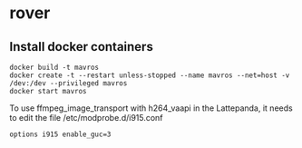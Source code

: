 # rover

## Install docker containers

```
docker build -t mavros
docker create -t --restart unless-stopped --name mavros --net=host -v /dev:/dev --privileged mavros
docker start mavros
```

To use ffmpeg_image_transport with h264_vaapi in the Lattepanda, it needs to edit the file /etc/modprobe.d/i915.conf

```
options i915 enable_guc=3
```